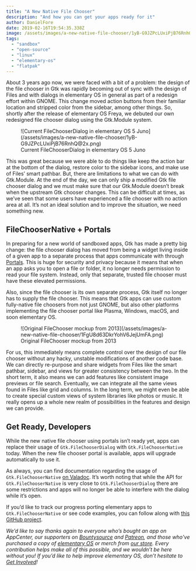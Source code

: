 ```yaml
---
title: "A New Native File Chooser"
description: "And how you can get your apps ready for it"
author: DanielFore
date: 2019-02-16T19:54:35.338Z
image: /assets/images/a-new-native-file-chooser/1yB-G9JZPcLUxiPjB76RnhQ@2x.png
tags:
  - "sandbox"
  - "open-source"
  - "linux"
  - "elementary-os"
  - "flatpak"
---
```


About 3 years ago now, we were faced with a bit of a problem: the design of the file chooser in Gtk was rapidly becoming out of sync with the design of Files and with dialogs in elementary OS in general as part of a redesign effort within GNOME. This change moved action buttons from their familiar location and stripped color from the sidebar, among other things. So, shortly after the release of elementary OS Freya, we debuted our own redesigned file chooser dialog using the Gtk.Module system.

<figure markdown="1">
![Current FileChooserDialog in elementary OS 5 Juno](/assets/images/a-new-native-file-chooser/1yB-G9JZPcLUxiPjB76RnhQ@2x.png)
<figcaption markdown="1">
Current FileChooserDialog in elementary OS 5 Juno
</figcaption>
</figure>

This was great because we were able to do things like keep the action bar at the bottom of the dialog, restore color to the sidebar icons, and make use of Files’ smart pathbar. But, there are limitations to what we can do with Gtk.Module. At the end of the day, we can only ship a modified Gtk file chooser dialog and we must make sure that our Gtk.Module doesn’t break when the upstream Gtk chooser changes. This can be difficult at times, as we’ve seen that some users have experienced a file chooser with no action area at all. It’s not an ideal solution and to improve the situation, we need something new.

## FileChooserNative + Portals

In preparing for a new world of sandboxed apps, Gtk has made a pretty big change: the file chooser dialog has moved from being a widget living inside of a given app to a separate process that apps communicate with through [Portals](https://blogs.gnome.org/alexl/2017/01/24/the-flatpak-security-model-part-3-the-long-game/). This is huge for security and privacy because it means that when an app asks you to open a file or folder, it no longer needs permission to read your file system. Instead, only that separate, trusted file chooser must have these elevated permissions.

Also, since the file chooser is its own separate process, Gtk itself no longer has to supply the file chooser. This means that Gtk apps can use custom fully-native file choosers from not just GNOME, but also other platforms implementing the file chooser portal like Plasma, Windows, macOS, and soon elementary OS.

<figure markdown="1">
![Original FileChooser mockup from 2013](/assets/images/a-new-native-file-chooser/1FgU8d63DkrYohV6JejUmFA.png)
<figcaption markdown="1">
Original FileChooser mockup from 2013
</figcaption>
</figure>

For us, this immediately means complete control over the design of our file chooser without any hacky, unstable modifications of another code base. We can directly re-purpose and share widgets from Files like the smart pathbar, sidebar, and views for greater consistency between the two. In the short term, it also means we can add features like consistent image previews or file search. Eventually, we can integrate all the same views found in Files like grid and columns. In the long term, we might even be able to create special custom views of system libraries like photos or music. It really opens up a whole new realm of possibilities in the features and design we can provide.

## Get Ready, Developers

While the new native file chooser using portals isn’t ready yet, apps can replace their usage of `Gtk.FileChooserDialog` with `Gtk.FileChooserNative` today. When the new file chooser portal is available, apps will upgrade automatically to use it.

As always, you can find documentation regarding the usage of `Gtk.FileChooserNative` [on Valadoc](https://valadoc.org/gtk+-3.0/Gtk.FileChooserNative.html). It’s worth noting that while the API for `Gtk.FileChooserNative` is very close to `Gtk.FileChooserDialog` there are some restrictions and apps will no longer be able to interfere with the dialog while it’s open.

If you’d like to track our progress porting elementary apps to `Gtk.FileChooserNative` or see code examples, you can follow along with [this GitHub project](https://github.com/orgs/elementary/projects/45).

*We’d like to say thanks again to everyone who’s bought an app on AppCenter, our supporters on [Bountysource](https://salt.bountysource.com/teams/elementary) and [Patreon](https://www.patreon.com/elementary), and those who’ve purchased a copy of [elementary OS](https://elementary.io/) or merch from [our store](https://elementary.io/store/). Every contribution helps make all of this possible, and we wouldn’t be here without you! If you’d like to help improve elementary OS, don’t hesitate to [Get Involved](https://elementary.io/get-involved)!*